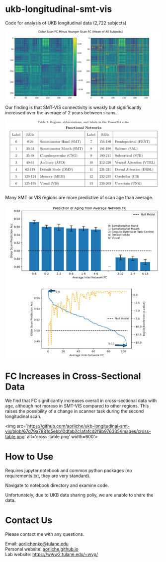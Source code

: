 # ukb-longitudinal-smt-vis

Code for analysis of UKB longitudinal data (2,722 subjects).

<img src='https://github.com/aorliche/ukb-longitudinal-smt-vis/blob/9d118f99149020c967f376bcd9442c79ce2a8830/images/diff.png' alt='diff.png' width='600'>

Our finding is that SMT-VIS connectivity is weakly but significantly increased over the average of 2 years between scans.

<img src='https://github.com/aorliche/ukb-longitudinal-smt-vis/blob/9d118f99149020c967f376bcd9442c79ce2a8830/images/power264.png' alt='power264.png' width='600'>

Many SMT or VIS regions are more predictive of scan age than average.

<img src='https://github.com/aorliche/ukb-longitudinal-smt-vis/blob/9d118f99149020c967f376bcd9442c79ce2a8830/images/significance.png' alt='significance.png' width='600'>

# FC Increases in Cross-Sectional Data

We find that FC significantly increases overall in cross-sectional data with age, although not moreso in SMT-VIS compared to other regions. This raises the possibility of a change in scanner task during the second longitudinal scan.

<img src='https://github.com/aorliche/ukb-longitudinal-smt-vis/blob/67d79a7881d5ebb10dfab2c1afafcd2f8b976335/images/cross-table.png' alt='cross-table.png' width=600'>

# How to Use

Requires jupyter notebook and common python packages (no requirements.txt, they are very standard).

Navigate to notebook directory and examine code.

Unfortunately, due to UKB data sharing poliy, we are unable to share the data.

# Contact Us

Please contact me with any questions.

Email: <a href="mailto:aorlichenko@tulane.edu">aorlichenko@tulane.edu</a><br>
Personal website: <a href="https://aorliche.github.io">aorliche.github.io</a><br>
Lab website: <a href="https://www2.tulane.edu/~wyp/">https://www2.tulane.edu/~wyp/</a>
